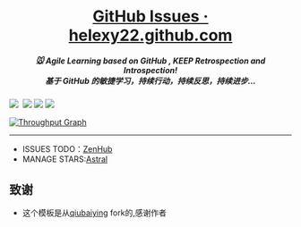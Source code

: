 <h1 align="center">
<a href="https://github.com/helexy22/helexy22.github.com/issues">GitHub Issues · helexy22.github.com</a></h1>
<h5 align="center", style="color, #666">
🐭 Agile Learning based on GitHub , <strong>KEEP</strong> Retrospection and Introspection! 
<br>
基于 GitHub  的敏捷学习，持续行动，持续反思，持续进步…</h5>

[![](https://img.shields.io/github/issues/helexy22/helexy22.github.com.svg)](https://github.com/helexy22/helexy22.github.com/issues) <a href="https://github.com/helexy22/helexy22.github.com/issues?q=is%3Aissue+is%3Aclosed" target="_blank" rel="external"><img src="https://img.shields.io/github/issues-closed-raw/helexy22/helexy22.github.com.svg?maxAge=2592000" alt=""></a> [![](https://img.shields.io/github/forks/helexy22/helexy22.github.com.svg)](https://github.com/helexy22/helexy22.github.com/network) [![](https://img.shields.io/github/stars/helexy22/helexy22.github.com.svg)](https://github.com/helexy22/helexy22.github.com/stargazers) <img src="https://img.shields.io/badge/license-MIT-brightgreen.svg" />

[![Throughput Graph](https://graphs.waffle.io/helexy22/helexy22.github.com/throughput.svg)](https://waffle.io/helexy22/helexy22.github.com/metrics/throughput)

---

- ISSUES TODO：[ZenHub](https://app.zenhub.com/workspaces/helexy22githubcom-5bbe011226f2164f0af2aadb/boards)
- MANAGE STARS:[Astral](https://app.astralapp.com/dashboard)  
## 致谢

- 这个模板是从[qiubaiying](https://github.com/qiubaiying/qiubaiying.github.io) fork的,感谢作者

